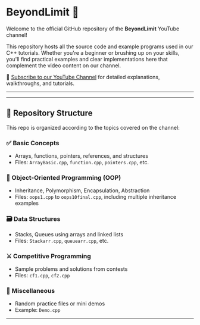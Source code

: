 # BeyondLimit 🎯

Welcome to the official GitHub repository of the **BeyondLimit** YouTube channel!

This repository hosts all the source code and example programs used in our C++ tutorials. Whether you're a beginner or brushing up on your skills, you'll find practical examples and clear implementations here that complement the video content on our channel.

🔗 [Subscribe to our YouTube Channel](https://youtube.com/@beyondlimit-y2y?si=OuhAcdrWG-l9xthE) for detailed explanations, walkthroughs, and tutorials.

---
---

## 📁 Repository Structure

This repo is organized according to the topics covered on the channel:

### ✅ Basic Concepts
- Arrays, functions, pointers, references, and structures
- Files: `ArrayBasic.cpp`, `function.cpp`, `pointers.cpp`, etc.

### 🧠 Object-Oriented Programming (OOP)
- Inheritance, Polymorphism, Encapsulation, Abstraction
- Files: `oops1.cpp` to `oops10final.cpp`, including multiple inheritance examples

### 🗃️ Data Structures
- Stacks, Queues using arrays and linked lists
- Files: `Stackarr.cpp`, `queuearr.cpp`, etc.

### ⚔️ Competitive Programming
- Sample problems and solutions from contests
- Files: `cf1.cpp`, `cf2.cpp`

### 🎲 Miscellaneous
- Random practice files or mini demos
- Example: `Demo.cpp`

---
